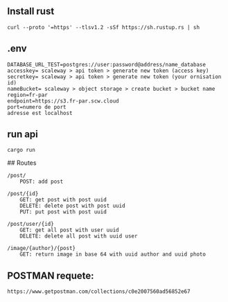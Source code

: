 ## Install rust

    curl --proto '=https' --tlsv1.2 -sSf https://sh.rustup.rs | sh

## .env
    
    DATABASE_URL_TEST=postgres://user:password@address/name_database
    accesskey= scaleway > api token > generate new token (access key)
    secretkey= scaleway > api token > generate new token (your ornisation id)
    nameBucket= scaleway > object storage > create bucket > bucket name
    region=fr-par
    endpoint=https://s3.fr-par.scw.cloud
    port=numero de port
    adresse est localhost

## run api
    cargo run
    
## Routes
    
    /post/ 
        POST: add post
    
    /post/{id} 
        GET: get post with post uuid
        DELETE: delete post with post uuid
        PUT: put post with post uuid
    
    /post/user/{id} 
        GET: get all post with user uuid
        DELETE: delete all post with uuid user
    
    /image/{author}/{post}
        GET: return image in base 64 with uuid author and uuid photo
       
## POSTMAN requete:
    https://www.getpostman.com/collections/c0e2007560ad56852e67
